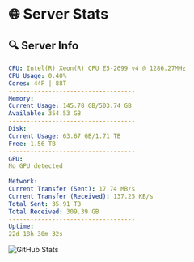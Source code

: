 # 🌐 Server Stats
## 🔍 Server Info
```yaml
CPU: Intel(R) Xeon(R) CPU E5-2699 v4 @ 1286.27MHz
CPU Usage: 0.40%
Cores: 44P | 88T
-----------------------------------
Memory:
Current Usage: 145.78 GB/503.74 GB
Available: 354.53 GB
-----------------------------------
Disk:
Current Usage: 63.67 GB/1.71 TB
Free: 1.56 TB
-----------------------------------
GPU:
No GPU detected
-----------------------------------
Network:
Current Transfer (Sent): 17.74 MB/s
Current Transfer (Received): 137.25 KB/s
Total Sent: 35.91 TB
Total Received: 309.39 GB
-----------------------------------
Uptime:
22d 18h 30m 32s
```
![GitHub Stats](https://img.shields.io/badge/Updated-2025-03-30_15:53:21-blue)